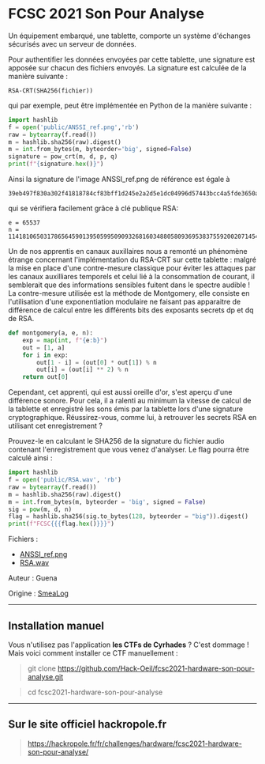 # FCSC 2021 Son Pour Analyse

Un équipement embarqué, une tablette, comporte un système d'échanges sécurisés avec un serveur de données.

Pour authentifier les données envoyées par cette tablette, une signature est apposée sur 
chacun des fichiers envoyés. La signature est calculée de la manière suivante :

```
RSA-CRT(SHA256(fichier))
```

qui par exemple, peut être implémentée en Python de la manière suivante :
```python
import hashlib
f = open('public/ANSSI_ref.png','rb')
raw = bytearray(f.read())
m = hashlib.sha256(raw).digest()
m = int.from_bytes(m, byteorder='big', signed=False)
signature = pow_crt(m, d, p, q)
print(f"{signature.hex()}")
```

Ainsi la signature de l'image ANSSI_ref.png de référence est égale à
```
39eb497f830a302f41818784cf83bff1d245e2a2d5e1dc04996d57443bcc4a5fde3650ad11a70267fd4c34d922c47633d2decb21d30d42215766485acf6399d1f9639419d2104376070045b8401470e56fc3b21cc4b2e5d6443cb1beef4815db6725cf0226d49d8e17199c6075dd78f393e265ad350ac79c5be18fc6c9981de1
```
qui se vérifiera facilement grâce à clé publique RSA:
```
e = 65537
n = 114181065031786564590139505995090932681603488058093695383755920020714540043378009781380110655253006728353171921382633045444731450267353184468441566668432893992049978192406103162591416659000523363797206479008373775089128981682147631692898693610665109453356689955829711356078688003770094519986009441791800904261
```
Un de nos apprentis en canaux auxillaires nous a remonté un phénomène étrange concernant l'implémentation du RSA-CRT sur cette tablette : malgré la mise en place d'une contre-mesure classique pour éviter les attaques par les canaux auxilliares temporels et celui lié à la consommation de courant, il semblerait que des informations sensibles fuitent dans le spectre audible ! La contre-mesure utilisée est la méthode de Montgomery, elle consiste en l'utilisation d'une exponentiation modulaire ne faisant pas apparaitre de différence de calcul entre les différents bits des exposants secrets dp et dq de RSA.

```python
def montgomery(a, e, n):
    exp = map(int, f"{e:b}")
    out = [1, a]
    for i in exp:
        out[1 - i] = (out[0] * out[1]) % n
        out[i] = (out[i] ** 2) % n
    return out[0]
```
Cependant, cet apprenti, qui est aussi oreille d'or, s'est aperçu d'une différence sonore. Pour cela, il a ralenti au minimum la vitesse de calcul de la tablette et enregistré les sons émis par la tablette lors d'une signature cryptographique. Réussirez-vous, comme lui, à retrouver les secrets RSA en utilisant cet enregistrement ?

Prouvez-le en calculant le SHA256 de la signature du fichier audio contenant l'enregistrement que vous venez d'analyser. Le flag pourra être calculé ainsi :

```python
import hashlib
f = open('public/RSA.wav', 'rb')
raw = bytearray(f.read())
m = hashlib.sha256(raw).digest()
m = int.from_bytes(m, byteorder = 'big', signed = False)
sig = pow(m, d, n)
flag = hashlib.sha256(sig.to_bytes(128, byteorder = "big")).digest()
print(f"FCSC{{{flag.hex()}}}")
```

Fichiers :
- [ANSSI_ref.png](ANSSI_ref.png)
- [RSA.wav](RSA.wav)



Auteur : Guena

Origine : [SmeaLog](https://hackropole.fr/fr/challenges/hardware/fcsc2021-hardware-son-pour-analyse/)

-----------

## Installation manuel
Vous n'utilisez pas l'application **les CTFs de Cyrhades** ? C'est dommage !
Mais voici comment installer ce CTF manuellement :

> git clone https://github.com/Hack-Oeil/fcsc2021-hardware-son-pour-analyse.git

> cd fcsc2021-hardware-son-pour-analyse


-----------

## Sur le site officiel hackropole.fr
> https://hackropole.fr/fr/challenges/hardware/fcsc2021-hardware-son-pour-analyse/
